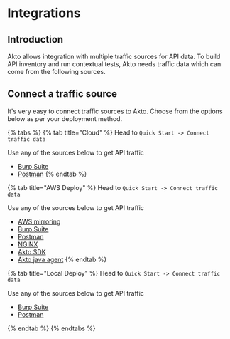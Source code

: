 # Integrations

## Introduction

Akto allows integration with multiple traffic sources for API data. To build API inventory and run contextual tests, Akto needs traffic data which can come from the following sources.

## Connect a traffic source

It's very easy to connect traffic sources to Akto. Choose from the options below as per your deployment method.

{% tabs %}
{% tab title="Cloud" %}
Head to `Quick Start -> Connect traffic data`

Use any of the sources below to get API traffic

* [Burp Suite](broken-reference)
* [Postman](postman.md)
{% endtab %}

{% tab title="AWS Deploy" %}
Head to `Quick Start -> Connect traffic data`

Use any of the sources below to get API traffic

* [AWS mirroring](../traffic-mirroring/)
* [Burp Suite](broken-reference)
* [Postman](postman.md)
* [NGINX](nginx.md)
* [Akto SDK](akto-sdk.md)
* [Akto java agent](akto-java-agent.md)
{% endtab %}

{% tab title="Local Deploy" %}
Head to `Quick Start -> Connect traffic data`

Use any of the sources below to get API traffic

* [Burp Suite](broken-reference)
* [Postman](postman.md)


{% endtab %}
{% endtabs %}
